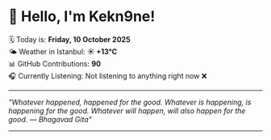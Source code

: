 # 👋 Hello, I'm Kekn9ne!

🗓️ Today is: **Friday, 10 October 2025**  
🌤️ Weather in Istanbul: **☀️   +13°C**  
📊 GitHub Contributions: **90**  
🎧 Currently Listening: Not listening to anything right now ❌

---

_"Whatever happened, happened for the good. Whatever is happening, is happening for the good. Whatever will happen, will also happen for the good. — *Bhagavad Gita*"_

---

